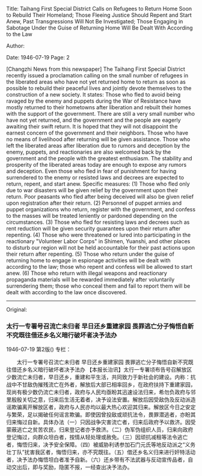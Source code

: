 Title: Taihang First Special District Calls on Refugees to Return Home Soon to Rebuild Their Homeland; Those Fleeing Justice Should Repent and Start Anew, Past Transgressions Will Not Be Investigated; Those Engaging in Sabotage Under the Guise of Returning Home Will Be Dealt With According to the Law

Author:

Date: 1946-07-19
Page: 2

[Changzhi News from this newspaper] The Taihang First Special District recently issued a proclamation calling on the small number of refugees in the liberated areas who have not yet returned home to return as soon as possible to rebuild their peaceful lives and jointly devote themselves to the construction of a new society. It states: Those who fled to avoid being ravaged by the enemy and puppets during the War of Resistance have mostly returned to their hometowns after liberation and rebuilt their homes with the support of the government. There are still a very small number who have not yet returned, and the government and the people are eagerly awaiting their swift return. It is hoped that they will not disappoint the earnest concern of the government and their neighbors. Those who have no means of livelihood after returning will be given assistance. Those who left the liberated areas after liberation due to rumors and deception by the enemy, puppets, and reactionaries are also welcomed back by the government and the people with the greatest enthusiasm. The stability and prosperity of the liberated areas today are enough to expose any rumors and deception. Even those who fled in fear of punishment for having surrendered to the enemy or resisted laws and decrees are expected to return, repent, and start anew. Specific measures: (1) Those who fled only due to war disasters will be given relief by the government upon their return. Poor peasants who fled after being deceived will also be given relief upon registration after their return. (2) Personnel of puppet armies and puppet organizations who return, register with the government, and confess to the masses will be treated leniently or pardoned depending on the circumstances. (3) Those who fled for resisting laws and decrees such as rent reduction will be given security guarantees upon their return after repenting. (4) Those who were threatened or lured into participating in the reactionary "Volunteer Labor Corps" in Shimen, Yuanshi, and other places to disturb our region will not be held accountable for their past actions upon their return after repenting. (5) Those who return under the guise of returning home to engage in espionage activities will be dealt with according to the law; those who repent and confess will be allowed to start anew. (6) Those who return with illegal weapons and reactionary propaganda materials will be rewarded immediately after voluntarily surrendering them; those who conceal them and fail to report them will be dealt with according to the law once discovered.



<hr /> 

Original: 


### 太行一专署号召流亡未归者  早日还乡重建家园  畏罪逃亡分子悔悟自新不究既往借还乡名义暗行破坏者决予法办

1946-07-19
第2版()
专栏：

　　太行一专署号召流亡未归者
    早日还乡重建家园
    畏罪逃亡分子悔悟自新不究既往借还乡名义暗行破坏者决予法办
    【本报长治讯】太行一专署顷布告号召解放区少数流亡未归者，早日还乡，重建和平生活，共同致力于新社会的建设。内称：抗战中不甘敌伪摧残流亡在外者，解放后大部已相率回乡，在政府扶持下重建家园，现尚有极少数仍流亡未归者，政府与人民均亟盼其迅速设法归来，希勿负政府与邻里殷殷关切之意，归来后生活无着者，决予设法安置。解放后因受敌伪及反动派造谣欺骗离开解放区者，政府与人民亦均以最大热心欢迎其归来。解放区今日之安定与繁荣，足以揭破任何谣言欺骗。即使因曾投敌或顽抗法令，畏罪潜逃者，亦盼其归来悔过自新。具体办法（一）只因战争灾害流亡者，归来后政府予以救济。因受蒙蔽逃亡之贫苦农民，归来登记者亦予救济。（二）伪军伪组织人员，归来向政府登记悔过，向群众坦白者，按情从轻处理或赦免。（三）因顽抗减租等法令逃亡者，悔悟归来，决予安全保障。（四）被威胁利诱参加石门元氏等地反动派之“义务壮丁队”扰害我区者，悔悟归来，亦不究既往。（五）借还乡名义归来进行奸特活动者，决予法办悔悟坦白者准予自新。（六）还乡带有不法武器与反动宣传品者，自动交出后，即与奖励，隐匿不报，一经查出决予法办。
